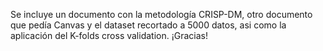 Se incluye un documento con la metodología CRISP-DM, otro documento que pedía Canvas y el dataset recortado a 5000 datos, asi como la aplicación del K-folds cross validation.
¡Gracias!
